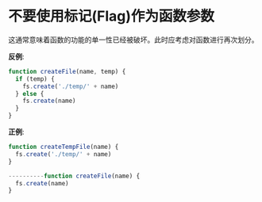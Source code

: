 # 不要使用标记(Flag)作为函数参数

这通常意味着函数的功能的单一性已经被破坏。此时应考虑对函数进行再次划分。

**反例**:

```javascript
function createFile(name, temp) {
  if (temp) {
    fs.create('./temp/' + name)
  } else {
    fs.create(name)
  }
}
```

**正例**:

```javascript
function createTempFile(name) {
  fs.create('./temp/' + name)
}

----------function createFile(name) {
  fs.create(name)
}
```
